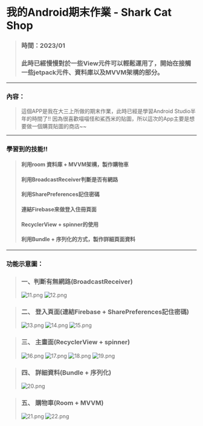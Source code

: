 # 我的Android期末作業 - Shark Cat Shop
>### 時間：2023/01
>### 此時已經慢慢對於一些View元件可以輕鬆運用了，開始在接觸一些jetpack元件、資料庫以及MVVM架構的部分。
---
### 內容：
> 這個APP是我在大三上所做的期末作業，此時已經是學習Android Studio半年的時間了!!
因為很喜歡喵喵怪和鯊西米的貼圖，所以這次的App主要是想要做一個購買貼圖的商店~~
---
### 學習到的技能!!
>#### 利用room 資料庫 + MVVM架構，製作購物車
>#### 利用BroadcastReceiver判斷是否有網路
>#### 利用SharePreferences記住密碼
>#### 連結Firebase來做登入住冊頁面
>#### RecyclerView + spinner的使用
>#### 利用Bundle + 序列化的方式，製作詳細頁面資料
---
### 功能示意圖：
>### 一、判斷有無網路(BroadcastReceiver)
> ![11.png](https://github.com/MagentaII/images/blob/main/11.png)
> ![12.png](https://github.com/MagentaII/images/blob/main/12.png)

>### 二、 登入頁面(連結Firebase + SharePreferences記住密碼)
> ![13.png](https://github.com/MagentaII/images/blob/main/13.png)
> ![14.png](https://github.com/MagentaII/images/blob/main/14.png)
> ![15.png](https://github.com/MagentaII/images/blob/main/15.png)

>### 三、 主畫面(RecyclerView + spinner)
> ![16.png](https://github.com/MagentaII/images/blob/main/16.png)
> ![17.png](https://github.com/MagentaII/images/blob/main/17.png)
> ![18.png](https://github.com/MagentaII/images/blob/main/18.png)
> ![19.png](https://github.com/MagentaII/images/blob/main/19.png)

>### 四、 詳細資料(Bundle + 序列化)
> ![20.png](https://github.com/MagentaII/images/blob/main/20.png)

>### 五、 購物車(Room + MVVM)
> ![21.png](https://github.com/MagentaII/images/blob/main/21.png)
> ![22.png](https://github.com/MagentaII/images/blob/main/22.png)
